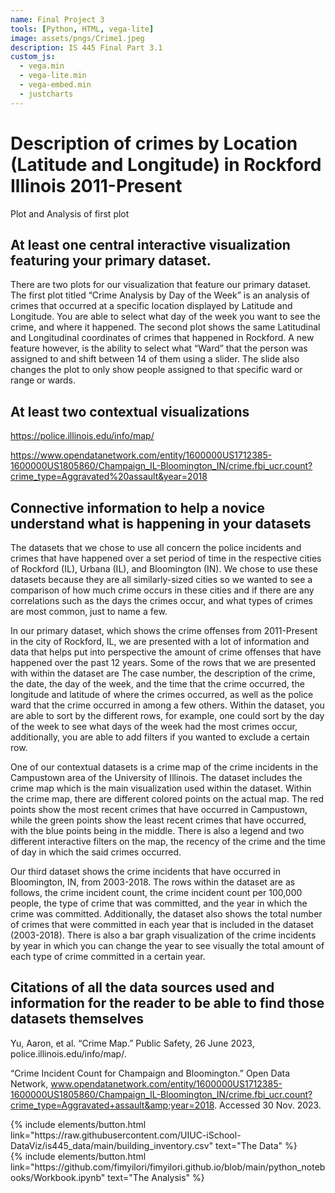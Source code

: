 ```yaml
---
name: Final Project 3
tools: [Python, HTML, vega-lite]
image: assets/pngs/Crime1.jpeg
description: IS 445 Final Part 3.1 
custom_js:
  - vega.min
  - vega-lite.min
  - vega-embed.min
  - justcharts
---
```



# Description of crimes by Location (Latitude and Longitude) in Rockford Illinois 2011-Present

Plot and Analysis of first plot


 





<vegachart schema-url="{{ site.baseurl }}/assets/json/visualization.vl (1).json" style="width: 100%"></vegachart>

<vegachart schema-url="{{ site.baseurl }}/assets/json/visualization.vl (1).json" style="width: 100%"></vegachart>

## At least one central interactive visualization featuring your primary dataset. 

There are two plots for our visualization that feature our primary dataset. The first plot titled “Crime Analysis by Day of the Week” is an analysis of crimes that occurred at a specific location displayed by Latitude and Longitude. You are able to select what day of the week you want to see the crime, and where it happened. The second plot shows the same Latitudinal and Longitudinal coordinates of crimes that happened in Rockford. A new feature however, is the ability to select what “Ward” that the person was assigned to and shift between 14 of them using a slider. The slide also changes the plot to only show people assigned to that specific ward or range or wards.

## At least two contextual visualizations

https://police.illinois.edu/info/map/

https://www.opendatanetwork.com/entity/1600000US1712385-1600000US1805860/Champaign_IL-Bloomington_IN/crime.fbi_ucr.count?crime_type=Aggravated%20assault&year=2018

## Connective information to help a novice understand what is happening in your datasets

The datasets that we chose to use all concern the police incidents and crimes that have happened over a set period of time in the respective cities of Rockford (IL), Urbana (IL), and Bloomington (IN). We chose to use these datasets because they are all similarly-sized cities so we wanted to see a comparison of how much crime occurs in these cities and if there are any correlations such as the days the crimes occur, and what types of crimes are most common, just to name a few. 

In our primary dataset, which shows the crime offenses from 2011-Present in the city of Rockford, IL, we are presented with a lot of information and data that helps put into perspective the amount of crime offenses that have happened over the past 12 years. Some of the rows that we are presented with within the dataset are The case number, the description of the crime, the date, the day of the week, and the time that the crime occurred, the longitude and latitude of where the crimes occurred, as well as the police ward that the crime occurred in among a few others. Within the dataset, you are able to sort by the different rows, for example, one could sort by the day of the week to see what days of the week had the most crimes occur, additionally, you are able to add filters if you wanted to exclude a certain row. 

One of our contextual datasets is a crime map of the crime incidents in the Campustown area of the University of Illinois. The dataset includes the crime map which is the main visualization used within the dataset. Within the crime map, there are different colored points on the actual map. The red points show the most recent crimes that have occurred in Campustown, while the green points show the least recent crimes that have occurred, with the blue points being in the middle. There is also a legend and two different interactive filters on the map, the recency of the crime and the time of day in which the said crimes occurred. 

Our third dataset shows the crime incidents that have occurred in Bloomington, IN, from 2003-2018. The rows within the dataset are as follows, the crime incident count, the crime incident count per 100,000 people, the type of crime that was committed, and the year in which the crime was committed. Additionally, the dataset also shows the total number of crimes that were committed in each year that is included in the dataset (2003-2018). There is also a bar graph visualization of the crime incidents by year in which you can change the year to see visually the total amount of each type of crime committed in a certain year. 


## Citations of all the data sources used and information for the reader to be able to find those datasets themselves

Yu, Aaron, et al. “Crime Map.” Public Safety, 26 June 2023, police.illinois.edu/info/map/. 

“Crime Incident Count for Champaign and Bloomington.” Open Data Network, www.opendatanetwork.com/entity/1600000US1712385-1600000US1805860/Champaign_IL-Bloomington_IN/crime.fbi_ucr.count?crime_type=Aggravated+assault&amp;year=2018. Accessed 30 Nov. 2023. 


<div class="left">
{% include elements/button.html link="https://raw.githubusercontent.com/UIUC-iSchool-DataViz/is445_data/main/building_inventory.csv" text="The Data" %}
</div>



<div class="right">
{% include elements/button.html link="https://github.com/fimyilori/fimyilori.github.io/blob/main/python_notebooks/Workbook.ipynb" text="The Analysis" %}
</div>




